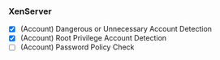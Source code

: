 ### XenServer

- [x] (Account) Dangerous or Unnecessary Account Detection
- [x] (Account) Root Privilege Account Detection
- [ ] (Account) Password Policy Check